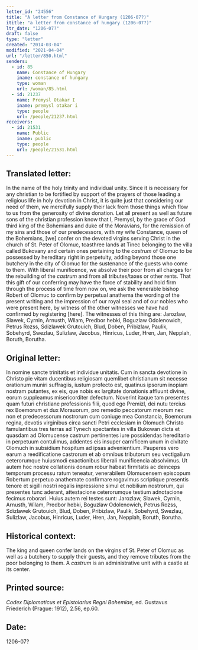 ```yaml
---
letter_id: "24556"
title: "A letter from Constance of Hungary (1206-07?)"
ititle: "a letter from constance of hungary (1206-07?)"
ltr_date: "1206-07?"
draft: false
type: "letter"
created: "2014-03-04"
modified: "2021-04-04"
url: "/letter/850.html"
senders:
  - id: 85
    name: Constance of Hungary
    iname: constance of hungary
    type: woman
    url: /woman/85.html
  - id: 21237
    name: Premysl Otakar I
    iname: premysl otakar i
    type: people
    url: /people/21237.html
receivers:
  - id: 21531
    name: Public
    iname: public
    type: people
    url: /people/21531.html
---
```

<h2> Translated letter:</h2><p>In the name of the holy trinity and individual unity. Since it is necessary for any christian to be fortified by support of the prayers of those leading a religious life in holy devotion in Christ, it is quite just that considering our need of them, we mercifully supply their lack from those things which flow to us from the generosity of divine donation. Let all present as well as future sons of the christian profession know that I, Premysl, by the grace of God third king of the Bohemians and duke of the Moravians, for the remission of my sins and those of our predecessors, with my wife Constance, queen of the Bohemians, [we] confer on the devoted virgins serving Christ in the church of St. Peter of Olomuc, tcast<span style="background-color: transparent;">hree lands at Tinec belonging to the villa called Bukovany and certain ones pertaining to the</span><span style="background-color: transparent;">&nbsp;<em>cast</em></span><span style="background-color: transparent;"><em>rum</em> of Olomuc to be possessed by hereditary right in perpetuity, adding beyond those one butchery in the city of Olomuc for the sustenance of the guests who come to them. With liberal munificence, we absolve their poor from all charges for the rebuilding of the <em>castrum</em> and from all tributes/taxes or other rents. That this gift of our conferring may have the force of stability and hold firm through the process of time from now on, we ask the venerable bishop Robert of Olomuc to confirm by perpetual anathema the wording of the present writing and the impression of our royal seal and of our nobles who were present here, by witness of the other witnesses we have had confirmed by registering [here]. The witnesses of this thing are: Jarozlaw, Slawek, Cyrnin, Arnusth, Wilam, Predbor hebki, Boguzlaw Odolenowich, Petrus Rozss, Sdizlawek Grutouich, Blud, Doben, Pribizlaw, Paulik, Sobehyrd, Swezlau, Sulizlaw, Jacobus, Hinricus, Luder, Hren, Jan, Nepplah, Boruth, Borutha.</span></p><h2 class="mt-4"> Original letter:</h2>In nomine sancte trinitatis et individue unitatis.
Cum in sancta devotione in Christo pie vitam ducentibus religiosam quemlibet christianum sit necesse orationum muniri suffragiis, iustum profecto est, quatinus ipsorum inopiam nostram putantes, ex eis, que nobis ex largitate donationis affluunt divine, eorum suppleamus misericorditer defectum.  Noverint itaque tam presentes quam futuri christiane professionis filii, quod ego Premizl, dei nutu tercius rex Boemorum et dux Morauorum, pro remedio peccatorum meorum nec non et predecessorum nostrorum cum coniuge mea Constancia, Boemorum regina, devotis virginibus circa sancti Petri ecclesiam in Olomuch Christo famulantibus tres terras ad Tynech spectantes in villa Bukowan dicta et quasdam ad Olomucense castrum pertinentes iure possidendas hereditario in perpetuum contulimus, addentes eis insuper carnificem unum in civitate Olomuch in subsidium hospitum ad ipsas advenientium.  Pauperes vero earum a reedificatione castrorum et ab omnibus tributorum seu vectigalium ceterorumque huiusmodi exactionibus liberali munificencia absolvimus.  Ut autem hoc nostre collationis donum robur habeat firmitatis ac deinceps temporum processu ratum teneatur, venerabilem Olomucensem episcopum Robertum perpetuo anathemate confirmare rogavimus scriptique presentis tenore et sigilli nostri regalis inpressione simul et nobilium nostrorum, qui presentes tunc aderant, attestacione ceterorumque testium adnotacione fecimus roborari.
Huius autem rei testes sunt:  Jarozlaw, Slawek, Cyrnin, Arnusth, Wilam, Predbor hebki, Boguzlaw Odolenowich, Petrus Rozss, Sdizlawek Grutouich, Blud, Doben, Pribizlaw, Paulik, Sobehyrd, Swezlau, Sulizlaw, Jacobus, Hinricus, Luder, Hren, Jan, Nepplah, Boruth, Borutha.
<h2 class="mt-4"> Historical context:</h2><p>The king and queen confer lands on the virgins of St. Peter of Olomuc as well as a butchery to supply their guests, and they remove tributes from the poor belonging to them. A <em>castrum</em> is an administrative unit with a castle at its center.</p><h2 class="mt-4"> Printed source:</h2><p><em>Codex Diplomaticus et Epistolarius Regni Bohemiae,</em> ed. Gustavus Friederich (Prague: 1912), 2.56, ep.60.</p><h2 class="mt-4"> Date:</h2>1206-07?